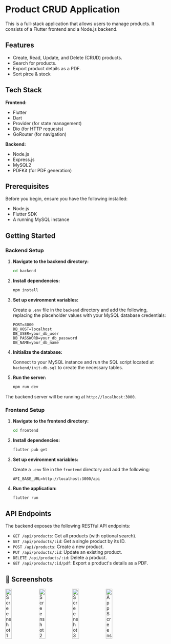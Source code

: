 # Product CRUD Application

This is a full-stack application that allows users to manage products. It consists of a Flutter frontend and a Node.js backend.

## Features

- Create, Read, Update, and Delete (CRUD) products.
- Search for products.
- Export product details as a PDF.
- Sort pirce & stock

## Tech Stack

**Frontend:**

- Flutter
- Dart
- Provider (for state management)
- Dio (for HTTP requests)
- GoRouter (for navigation)

**Backend:**

- Node.js
- Express.js
- MySQL2
- PDFKit (for PDF generation)

## Prerequisites

Before you begin, ensure you have the following installed:

- Node.js
- Flutter SDK
- A running MySQL instance

## Getting Started

### Backend Setup

1.  **Navigate to the backend directory:**

    ```bash
    cd backend
    ```

2.  **Install dependencies:**

    ```bash
    npm install
    ```

3.  **Set up environment variables:**

    Create a `.env` file in the `backend` directory and add the following, replacing the placeholder values with your MySQL database credentials:

    ```
    PORT=3000
    DB_HOST=localhost
    DB_USER=your_db_user
    DB_PASSWORD=your_db_password
    DB_NAME=your_db_name
    ```

4.  **Initialize the database:**

    Connect to your MySQL instance and run the SQL script located at `backend/init-db.sql` to create the necessary tables.

5.  **Run the server:**

    ```bash
    npm run dev
    ```

The backend server will be running at `http://localhost:3000`.

### Frontend Setup

1.  **Navigate to the frontend directory:**

    ```bash
    cd frontend
    ```

2.  **Install dependencies:**

    ```bash
    flutter pub get
    ```

3.  **Set up environment variables:**

    Create a `.env` file in the `frontend` directory and add the following:

    ```
    API_BASE_URL=http://localhost:3000/api
    ```

4.  **Run the application:**

    ```bash
    flutter run
    ```

## API Endpoints

The backend exposes the following RESTful API endpoints:

- `GET /api/products`: Get all products (with optional search).
- `GET /api/products/:id`: Get a single product by its ID.
- `POST /api/products`: Create a new product.
- `PUT /api/products/:id`: Update an existing product.
- `DELETE /api/products/:id`: Delete a product.
- `GET /api/products/:id/pdf`: Export a product's details as a PDF.

## 📸 Screenshots

<p float="left">
<img src="https://github.com/user-attachments/assets/0daf14a2-268f-46e7-88e3-29e21d1e210d" alt="Screenshot 1" width="20%" />
<img src="https://github.com/user-attachments/assets/fc5732de-c36a-4427-81c0-fa602adf3356" alt="Screenshot 2" width="20%" />
<img src="https://github.com/user-attachments/assets/ab8baf05-abc2-4573-85f9-e4a04f1fad0e" alt="Screenshot 3" width="20%" />
<img src="https://github.com/user-attachments/assets/9f90aa08-14d5-4e61-a436-db3b4d96c0bf" alt="App Screenshot" width="20%">
</p>
